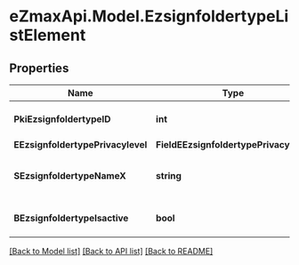 
# eZmaxApi.Model.EzsignfoldertypeListElement

## Properties

Name | Type | Description | Notes
------------ | ------------- | ------------- | -------------
**PkiEzsignfoldertypeID** | **int** | The unique ID of the Ezsignfoldertype. | 
**EEzsignfoldertypePrivacylevel** | **FieldEEzsignfoldertypePrivacylevel** |  | 
**SEzsignfoldertypeNameX** | **string** | The name of the Ezsignfoldertype in the language of the requester | 
**BEzsignfoldertypeIsactive** | **bool** | Whether the Ezsignfoldertype is active or not | 

[[Back to Model list]](../README.md#documentation-for-models)
[[Back to API list]](../README.md#documentation-for-api-endpoints)
[[Back to README]](../README.md)

